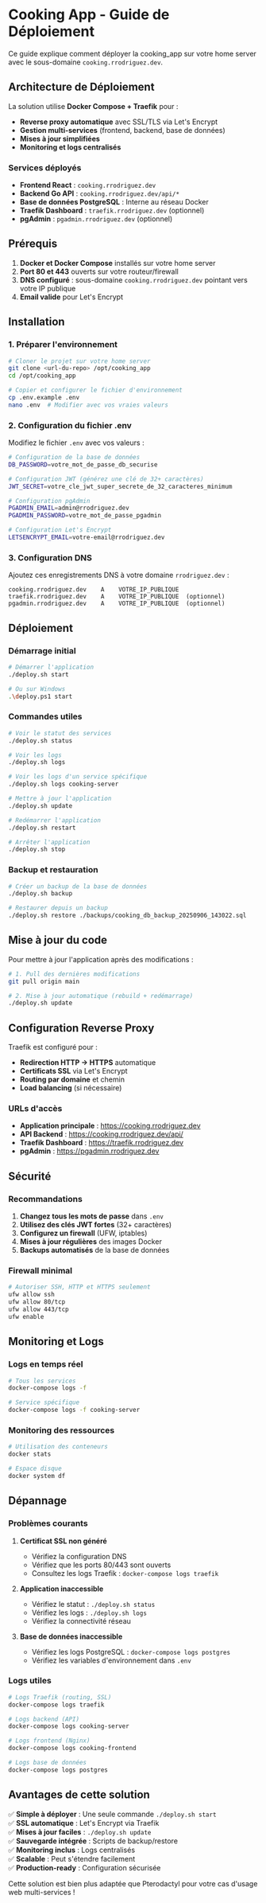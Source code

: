 # Cooking App - Guide de Déploiement

Ce guide explique comment déployer la cooking_app sur votre home server avec le sous-domaine `cooking.rrodriguez.dev`.

## Architecture de Déploiement

La solution utilise **Docker Compose + Traefik** pour :
- **Reverse proxy automatique** avec SSL/TLS via Let's Encrypt
- **Gestion multi-services** (frontend, backend, base de données)
- **Mises à jour simplifiées**
- **Monitoring et logs centralisés**

### Services déployés

- **Frontend React** : `cooking.rrodriguez.dev`
- **Backend Go API** : `cooking.rrodriguez.dev/api/*`
- **Base de données PostgreSQL** : Interne au réseau Docker
- **Traefik Dashboard** : `traefik.rrodriguez.dev` (optionnel)
- **pgAdmin** : `pgadmin.rrodriguez.dev` (optionnel)

## Prérequis

1. **Docker et Docker Compose** installés sur votre home server
2. **Port 80 et 443** ouverts sur votre routeur/firewall
3. **DNS configuré** : sous-domaine `cooking.rrodriguez.dev` pointant vers votre IP publique
4. **Email valide** pour Let's Encrypt

## Installation

### 1. Préparer l'environnement

```bash
# Cloner le projet sur votre home server
git clone <url-du-repo> /opt/cooking_app
cd /opt/cooking_app

# Copier et configurer le fichier d'environnement
cp .env.example .env
nano .env  # Modifier avec vos vraies valeurs
```

### 2. Configuration du fichier .env

Modifiez le fichier `.env` avec vos valeurs :

```bash
# Configuration de la base de données
DB_PASSWORD=votre_mot_de_passe_db_securise

# Configuration JWT (générez une clé de 32+ caractères)
JWT_SECRET=votre_cle_jwt_super_secrete_de_32_caracteres_minimum

# Configuration pgAdmin
PGADMIN_EMAIL=admin@rrodriguez.dev
PGADMIN_PASSWORD=votre_mot_de_passe_pgadmin

# Configuration Let's Encrypt
LETSENCRYPT_EMAIL=votre-email@rrodriguez.dev
```

### 3. Configuration DNS

Ajoutez ces enregistrements DNS à votre domaine `rrodriguez.dev` :

```
cooking.rrodriguez.dev    A    VOTRE_IP_PUBLIQUE
traefik.rrodriguez.dev    A    VOTRE_IP_PUBLIQUE  (optionnel)
pgadmin.rrodriguez.dev    A    VOTRE_IP_PUBLIQUE  (optionnel)
```

## Déploiement

### Démarrage initial

```bash
# Démarrer l'application
./deploy.sh start

# Ou sur Windows
.\deploy.ps1 start
```

### Commandes utiles

```bash
# Voir le statut des services
./deploy.sh status

# Voir les logs
./deploy.sh logs

# Voir les logs d'un service spécifique
./deploy.sh logs cooking-server

# Mettre à jour l'application
./deploy.sh update

# Redémarrer l'application
./deploy.sh restart

# Arrêter l'application
./deploy.sh stop
```

### Backup et restauration

```bash
# Créer un backup de la base de données
./deploy.sh backup

# Restaurer depuis un backup
./deploy.sh restore ./backups/cooking_db_backup_20250906_143022.sql
```

## Mise à jour du code

Pour mettre à jour l'application après des modifications :

```bash
# 1. Pull des dernières modifications
git pull origin main

# 2. Mise à jour automatique (rebuild + redémarrage)
./deploy.sh update
```

## Configuration Reverse Proxy

Traefik est configuré pour :
- **Redirection HTTP → HTTPS** automatique
- **Certificats SSL** via Let's Encrypt
- **Routing par domaine** et chemin
- **Load balancing** (si nécessaire)

### URLs d'accès

- **Application principale** : https://cooking.rrodriguez.dev
- **API Backend** : https://cooking.rrodriguez.dev/api/
- **Traefik Dashboard** : https://traefik.rrodriguez.dev
- **pgAdmin** : https://pgadmin.rrodriguez.dev

## Sécurité

### Recommandations

1. **Changez tous les mots de passe** dans `.env`
2. **Utilisez des clés JWT fortes** (32+ caractères)
3. **Configurez un firewall** (UFW, iptables)
4. **Mises à jour régulières** des images Docker
5. **Backups automatisés** de la base de données

### Firewall minimal

```bash
# Autoriser SSH, HTTP et HTTPS seulement
ufw allow ssh
ufw allow 80/tcp
ufw allow 443/tcp
ufw enable
```

## Monitoring et Logs

### Logs en temps réel

```bash
# Tous les services
docker-compose logs -f

# Service spécifique
docker-compose logs -f cooking-server
```

### Monitoring des ressources

```bash
# Utilisation des conteneurs
docker stats

# Espace disque
docker system df
```

## Dépannage

### Problèmes courants

1. **Certificat SSL non généré**
   - Vérifiez la configuration DNS
   - Vérifiez que les ports 80/443 sont ouverts
   - Consultez les logs Traefik : `docker-compose logs traefik`

2. **Application inaccessible**
   - Vérifiez le statut : `./deploy.sh status`
   - Vérifiez les logs : `./deploy.sh logs`
   - Vérifiez la connectivité réseau

3. **Base de données inaccessible**
   - Vérifiez les logs PostgreSQL : `docker-compose logs postgres`
   - Vérifiez les variables d'environnement dans `.env`

### Logs utiles

```bash
# Logs Traefik (routing, SSL)
docker-compose logs traefik

# Logs backend (API)
docker-compose logs cooking-server

# Logs frontend (Nginx)
docker-compose logs cooking-frontend

# Logs base de données
docker-compose logs postgres
```

## Avantages de cette solution

✅ **Simple à déployer** : Une seule commande `./deploy.sh start`  
✅ **SSL automatique** : Let's Encrypt via Traefik  
✅ **Mises à jour faciles** : `./deploy.sh update`  
✅ **Sauvegarde intégrée** : Scripts de backup/restore  
✅ **Monitoring inclus** : Logs centralisés  
✅ **Scalable** : Peut s'étendre facilement  
✅ **Production-ready** : Configuration sécurisée  

Cette solution est bien plus adaptée que Pterodactyl pour votre cas d'usage web multi-services !